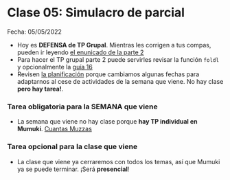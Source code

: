 # Clase 05: Simulacro de parcial

Fecha: 05/05/2022
- Hoy es **DEFENSA de TP Grupal**. Mientras les corrigen a tus compas, pueden ir leyendo [el enunicado de la parte 2](https://docs.google.com/document/d/1V2LYeaIEN4VOg3pYJsPU5Oj1OpbjgAi72o71rBAs9pM/edit?usp=sharing)
- Para hacer el TP grupal parte 2 puede servirles revisar la función `foldl` y opcionalmente la [guía 16](https://mumuki.io/pdep-utn/lessons/697-programacion-funcional-recursividad) 
- Revisen [la planificación](https://www.pdep.com.ar/cursos/jueves-ma%C3%B1ana) porque cambiamos algunas fechas para adaptarnos al cese de actividades de la semana que viene. No hay clase **pero hay tarea!**.

### Tarea obligatoria para la SEMANA que viene
- La semana que viene no hay clase porque **hay TP individual en Mumuki**. [Cuantas Muzzas](https://mumuki.io/pdep-utn/exercises/9307-programacion-funcional-practica-listas-cuantas-muzzas)

### Tarea opcional para la clase que viene
- La clase que viene ya cerraremos con todos los temas, así que Mumuki ya se puede terminar. ¡Será **presencial**!
